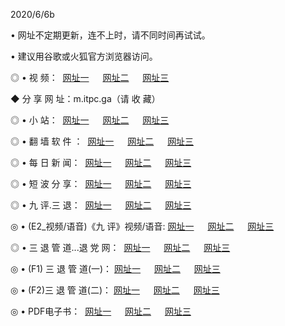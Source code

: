 <p>2020/6/6b
<p>• 网址不定期更新，连不上时，请不同时间再试试。
<p>• 建议用谷歌或火狐官方浏览器访问。
<p>◎ • 视 频： 
<a href="http://hzs.lexmarktr.com/" target="_blank">网址一</a> 　 
<a href="http://hsp.lexmarktr.com/" target="_blank">网址二</a> 　 
<a href="http://hxo.lexmarktr.com/b.html" target="_blank">网址三</a>
<p>◆ 分 享 网 址：m.itpc.ga（请 收 藏） </p>

<p>◎ • 小 站：  
<a href="http://hzs.lexmarktr.com/f.html" target="_blank">网址一</a> 　 
<a href="http://hsp.lexmarktr.com/h.html" target="_blank">网址二</a> 　 
<a href="http://hxo.lexmarktr.com/k/" target="_blank">网址三</a></p>
<p>◎ • 翻 墙 软 件 ：  
<a href="http://hzs.lexmarktr.com/ff/" target="_blank">网址一</a> 　 
<a href="http://hsp.lexmarktr.com/s/read/a1_nd.html" target="_blank">网址二</a> 　 
<a href="http://hxo.lexmarktr.com/ff/index.html" target="_blank">网址三</a></p>
<p>◎ • 每 日 新 闻：  
<a href="http://hzs.lexmarktr.com/day/" target="_blank">网址一</a> 　 
<a href="http://hsp.lexmarktr.com/day/" target="_blank">网址二</a> 　 
<a href="http://hxo.lexmarktr.com/day/index.html" target="_blank">网址三</a></p>
<p>◎ • 短 波 分 享：  
<a href="http://hzs.lexmarktr.com/h/" target="_blank">网址一</a> 　 
<a href="http://hsp.lexmarktr.com/h/" target="_blank">网址二</a> 　 
<a href="http://hxo.lexmarktr.com/h/index.html" target="_blank">网址三</a></p>
<p>◎ • 九 评.三 退：  
<a href="http://hzs.lexmarktr.com/t/" target="_blank">网址一</a> 　 
<a href="http://hsp.lexmarktr.com/v2/index.html" target="_blank">网址二</a> 　 
<a href="http://hxo.lexmarktr.com/tt/index.html" target="_blank">网址三</a> 　</p>
<p>◎ • (E2_视频/语音)《九 评》视频/语音: 
<a href="http://hzs.lexmarktr.com/7738.html" target="_blank">网址一</a> 　 
<a href="http://hsp.lexmarktr.com/7614.html" target="_blank">网址二</a> 　 
<a href="http://hxo.lexmarktr.com/7633.html" target="_blank">网址三</a></p>
<p>◎ • 三 退 管 道...退 党 网：  
<a href="http://hzs.lexmarktr.com/go/td1.html" target="_blank">网址一</a> 　 
<a href="http://hsp.lexmarktr.com/go/td2.html" target="_blank">网址二</a> 　 
<a href="http://hxo.lexmarktr.com/go/td3.html" target="_blank">网址三</a></p>
<p>◎ • (F1) 三 退 管 道(一)： 
<a href="http://hzs.lexmarktr.com/dd/" target="_blank">网址一</a> 　 
<a href="http://hsp.lexmarktr.com/s/read/a1_tdx.html" target="_blank">网址二</a> 　 
<a href="http://hxo.lexmarktr.com/dd/" target="_blank">网址三</a></p>
<p>◎ • (F2)三 退 管 道(二)： 
<a href="http://hxo.lexmarktr.com/d/" target="_blank">网址一</a> 　 
<a href="http://hzs.lexmarktr.com/d/index.html" target="_blank">网址二</a> 　 
<a href="http://hsp.lexmarktr.com/d/" target="_blank">网址三</a></p>
<p>◎ • PDF电子书：  
<a href="http://hzs.lexmarktr.com/p/" target="_blank">网址一</a> 　 
<a href="http://hsp.lexmarktr.com/p/index.html" target="_blank">网址二</a> 　 
<a href="http://hxo.lexmarktr.com/p/" target="_blank">网址三</a></p>

